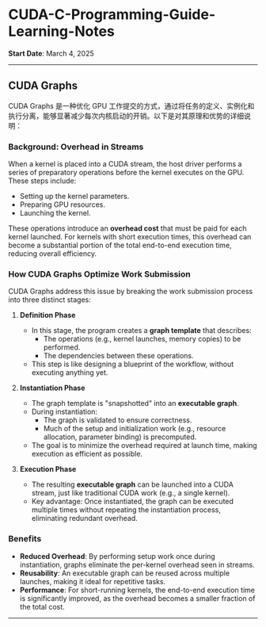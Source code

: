 # CUDA-C-Programming-Guide-Learning-Notes

**Start Date**: March 4, 2025

---

## CUDA Graphs

CUDA Graphs 是一种优化 GPU 工作提交的方式，通过将任务的定义、实例化和执行分离，能够显著减少每次内核启动的开销。以下是对其原理和优势的详细说明：

### Background: Overhead in Streams
When a kernel is placed into a CUDA stream, the host driver performs a series of preparatory operations before the kernel executes on the GPU. These steps include:

- Setting up the kernel parameters.
- Preparing GPU resources.
- Launching the kernel.

These operations introduce an **overhead cost** that must be paid for each kernel launched. For kernels with short execution times, this overhead can become a substantial portion of the total end-to-end execution time, reducing overall efficiency.

### How CUDA Graphs Optimize Work Submission
CUDA Graphs address this issue by breaking the work submission process into three distinct stages:

1. **Definition Phase**
   - In this stage, the program creates a **graph template** that describes:
     - The operations (e.g., kernel launches, memory copies) to be performed.
     - The dependencies between these operations.
   - This step is like designing a blueprint of the workflow, without executing anything yet.

2. **Instantiation Phase**
   - The graph template is "snapshotted" into an **executable graph**.
   - During instantiation:
     - The graph is validated to ensure correctness.
     - Much of the setup and initialization work (e.g., resource allocation, parameter binding) is precomputed.
   - The goal is to minimize the overhead required at launch time, making execution as efficient as possible.

3. **Execution Phase**
   - The resulting **executable graph** can be launched into a CUDA stream, just like traditional CUDA work (e.g., a single kernel).
   - Key advantage: Once instantiated, the graph can be executed multiple times without repeating the instantiation process, eliminating redundant overhead.

### Benefits
- **Reduced Overhead**: By performing setup work once during instantiation, graphs eliminate the per-kernel overhead seen in streams.
- **Reusability**: An executable graph can be reused across multiple launches, making it ideal for repetitive tasks.
- **Performance**: For short-running kernels, the end-to-end execution time is significantly improved, as the overhead becomes a smaller fraction of the total cost.

---